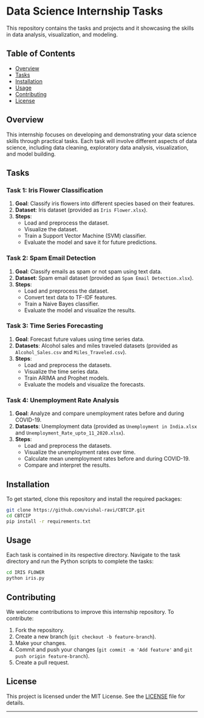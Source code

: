 # Data Science Internship Tasks

This repository contains the tasks and projects and it showcasing the skills in data analysis, visualization, and modeling.

## Table of Contents

- [Overview](#overview)
- [Tasks](#tasks)
- [Installation](#installation)
- [Usage](#usage)
- [Contributing](#contributing)
- [License](#license)

## Overview

This internship focuses on developing and demonstrating your data science skills through practical tasks. Each task will involve different aspects of data science, including data cleaning, exploratory data analysis, visualization, and model building.

## Tasks

### Task 1: Iris Flower Classification

1. **Goal**: Classify iris flowers into different species based on their features.
2. **Dataset**: Iris dataset (provided as `Iris Flower.xlsx`).
3. **Steps**:
   - Load and preprocess the dataset.
   - Visualize the dataset.
   - Train a Support Vector Machine (SVM) classifier.
   - Evaluate the model and save it for future predictions.

### Task 2: Spam Email Detection

1. **Goal**: Classify emails as spam or not spam using text data.
2. **Dataset**: Spam email dataset (provided as `Spam Email Detection.xlsx`).
3. **Steps**:
   - Load and preprocess the dataset.
   - Convert text data to TF-IDF features.
   - Train a Naive Bayes classifier.
   - Evaluate the model and visualize the results.

### Task 3: Time Series Forecasting

1. **Goal**: Forecast future values using time series data.
2. **Datasets**: Alcohol sales and miles traveled datasets (provided as `Alcohol_Sales.csv` and `Miles_Traveled.csv`).
3. **Steps**:
   - Load and preprocess the datasets.
   - Visualize the time series data.
   - Train ARIMA and Prophet models.
   - Evaluate the models and visualize the forecasts.

### Task 4: Unemployment Rate Analysis

1. **Goal**: Analyze and compare unemployment rates before and during COVID-19.
2. **Datasets**: Unemployment data (provided as `Unemployment in India.xlsx` and `Unemployment_Rate_upto_11_2020.xlsx`).
3. **Steps**:
   - Load and preprocess the datasets.
   - Visualize the unemployment rates over time.
   - Calculate mean unemployment rates before and during COVID-19.
   - Compare and interpret the results.

## Installation

To get started, clone this repository and install the required packages:

```bash
git clone https://github.com/vishal-ravi/CBTCIP.git
cd CBTCIP
pip install -r requirements.txt
```

## Usage

Each task is contained in its respective directory. Navigate to the task directory and run the Python scripts to complete the tasks:

```bash
cd IRIS FLOWER
python iris.py
```

## Contributing

We welcome contributions to improve this internship repository. To contribute:

1. Fork the repository.
2. Create a new branch (`git checkout -b feature-branch`).
3. Make your changes.
4. Commit and push your changes (`git commit -m 'Add feature'` and `git push origin feature-branch`).
5. Create a pull request.

## License

This project is licensed under the MIT License. See the [LICENSE](LICENSE) file for details.

---
